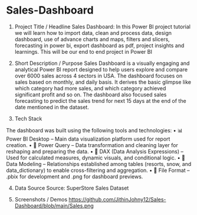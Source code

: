 # Sales-Dashboard
1. Project Title / Headline
Sales Dashboard: In this Power BI project tutorial we will learn how to import data, clean and process data, design dashboard, use of advance charts and maps, filters and slicers, forecasting in power bi, export dashboard as pdf, project insights and learnings. This will be our end to end project in Power BI

2. Short Description / Purpose
Sales Dashboard is a visually engaging and analytical Power BI report designed to help users explore and compare over 6000 sales across 4 sectors in USA. The dashboard focuses on sales based on monthly, and daily basis. It derives the basic glimpse like which category had more sales, and which category achieved significant profit and so on. The dashboard also focused sales forecasting to predict the sales trend for next 15 days at the end of the date mentioned in the dataset.

3. Tech Stack

The dashboard was built using the following tools and technologies:
• 📊 Power BI Desktop – Main data visualization platform used for report creation.
• 📂 Power Query – Data transformation and cleaning layer for reshaping and preparing the data.
• 🧠 DAX (Data Analysis Expressions) – Used for calculated measures, dynamic visuals, and conditional logic.
• 📝 Data Modeling – Relationships established among tables (resorts, snow, and data_dictionary) to enable cross-filtering and aggregation.
• 📁 File Format – .pbix for development and .png for dashboard previews.

4. Data Source
 Source: SuperStore Sales Dataset

5. Screenshots / Demos
https://github.com/JithinJohny12/Sales-Dashboard/blob/main/Sales.png

